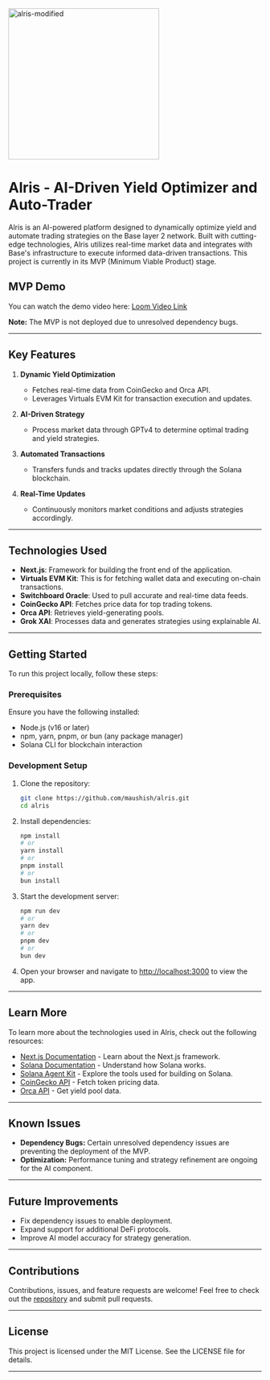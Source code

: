 <img src="https://github.com/user-attachments/assets/d88578e2-1910-4977-a8ee-e88fbf619b6f" alt="alris-modified" width="300" height="300">

# Alris - AI-Driven Yield Optimizer and Auto-Trader

Alris is an AI-powered platform designed to dynamically optimize yield and automate trading strategies on the Base layer 2 network. Built with cutting-edge technologies, Alris utilizes real-time market data and integrates with Base's infrastructure to execute informed data-driven transactions. This project is currently in its MVP (Minimum Viable Product) stage.

## MVP Demo

You can watch the demo video here: [Loom Video Link](https://www.loom.com/share/82924a7413714214b7bfd4b6f978fbe2?sid=ac8688d2-3c7c-48e0-9b87-8e14183c9659)

**Note:** The MVP is not deployed due to unresolved dependency bugs.

---

## Key Features

1. **Dynamic Yield Optimization**
   - Fetches real-time data from CoinGecko and Orca API.
   - Leverages Virtuals EVM Kit for transaction execution and updates.

2. **AI-Driven Strategy**
   - Process market data through GPTv4 to determine optimal trading and yield strategies.
   
3. **Automated Transactions**
   - Transfers funds and tracks updates directly through the Solana blockchain.

4. **Real-Time Updates**
   - Continuously monitors market conditions and adjusts strategies accordingly.

---

## Technologies Used

- **Next.js**: Framework for building the front end of the application.
- **Virtuals EVM Kit**: This is for fetching wallet data and executing on-chain transactions.
- **Switchboard Oracle**: Used to pull accurate and real-time data feeds.
- **CoinGecko API**: Fetches price data for top trading tokens.
- **Orca API**: Retrieves yield-generating pools.
- **Grok XAI**: Processes data and generates strategies using explainable AI.

---

## Getting Started

To run this project locally, follow these steps:

### Prerequisites

Ensure you have the following installed:
- Node.js (v16 or later)
- npm, yarn, pnpm, or bun (any package manager)
- Solana CLI for blockchain interaction

### Development Setup

1. Clone the repository:
   ```bash
   git clone https://github.com/maushish/alris.git
   cd alris
   ```

2. Install dependencies:
   ```bash
   npm install
   # or
   yarn install
   # or
   pnpm install
   # or
   bun install
   ```

3. Start the development server:
   ```bash
   npm run dev
   # or
   yarn dev
   # or
   pnpm dev
   # or
   bun dev
   ```

4. Open your browser and navigate to [http://localhost:3000](http://localhost:3000) to view the app.

---

## Learn More

To learn more about the technologies used in Alris, check out the following resources:

- [Next.js Documentation](https://nextjs.org/docs) - Learn about the Next.js framework.
- [Solana Documentation](https://docs.solana.com/) - Understand how Solana works.
- [Solana Agent Kit](https://github.com/sendaifun/solana-agent-kit) - Explore the tools used for building on Solana.
- [CoinGecko API](https://www.coingecko.com/en/api) - Fetch token pricing data.
- [Orca API](https://www.orca.so/) - Get yield pool data.

---

## Known Issues

- **Dependency Bugs:** Certain unresolved dependency issues are preventing the deployment of the MVP.
- **Optimization:** Performance tuning and strategy refinement are ongoing for the AI component.

---

## Future Improvements

- Fix dependency issues to enable deployment.
- Expand support for additional DeFi protocols.
- Improve AI model accuracy for strategy generation.

---

## Contributions

Contributions, issues, and feature requests are welcome! Feel free to check out the [repository](https://github.com/maushish/alris) and submit pull requests.

---

## License

This project is licensed under the MIT License. See the LICENSE file for details.

---

